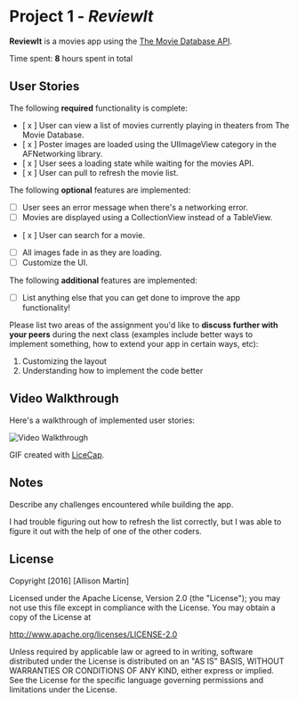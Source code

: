 # Project 1 - *ReviewIt*

**ReviewIt** is a movies app using the [The Movie Database API](http://docs.themoviedb.apiary.io/#).

Time spent: **8** hours spent in total

## User Stories

The following **required** functionality is complete:

- [ x ] User can view a list of movies currently playing in theaters from The Movie Database.
- [ x ] Poster images are loaded using the UIImageView category in the AFNetworking library.
- [ x ] User sees a loading state while waiting for the movies API.
- [ x ] User can pull to refresh the movie list.

The following **optional** features are implemented:

- [ ] User sees an error message when there's a networking error.
- [ ] Movies are displayed using a CollectionView instead of a TableView.
- [ x ] User can search for a movie.
- [ ] All images fade in as they are loading.
- [ ] Customize the UI.

The following **additional** features are implemented:

- [ ] List anything else that you can get done to improve the app functionality!

Please list two areas of the assignment you'd like to **discuss further with your peers** during the next class (examples include better ways to implement something, how to extend your app in certain ways, etc):

1. Customizing the layout
2. Understanding how to implement the code better

## Video Walkthrough 

Here's a walkthrough of implemented user stories:

<img src='http://i.imgur.com/0hQsbEU.gif' title='ReviewItGIF' width='' alt='Video Walkthrough' />

GIF created with [LiceCap](http://www.cockos.com/licecap/).

## Notes

Describe any challenges encountered while building the app.

I had trouble figuring out how to refresh the list correctly, but I was able to figure it out with the help of one of the other coders.

## License

Copyright [2016] [Allison Martin]

Licensed under the Apache License, Version 2.0 (the "License");
you may not use this file except in compliance with the License.
You may obtain a copy of the License at

http://www.apache.org/licenses/LICENSE-2.0

Unless required by applicable law or agreed to in writing, software
distributed under the License is distributed on an "AS IS" BASIS,
WITHOUT WARRANTIES OR CONDITIONS OF ANY KIND, either express or implied.
See the License for the specific language governing permissions and
limitations under the License.